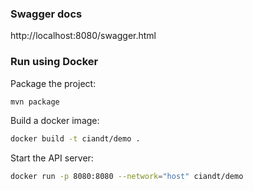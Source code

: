 ### Swagger docs

http://localhost:8080/swagger.html


### Run using Docker

Package the project:

```bash
mvn package
```

Build a docker image:

```bash
docker build -t ciandt/demo .
```

Start the API server:

```bash
docker run -p 8080:8080 --network="host" ciandt/demo
```
